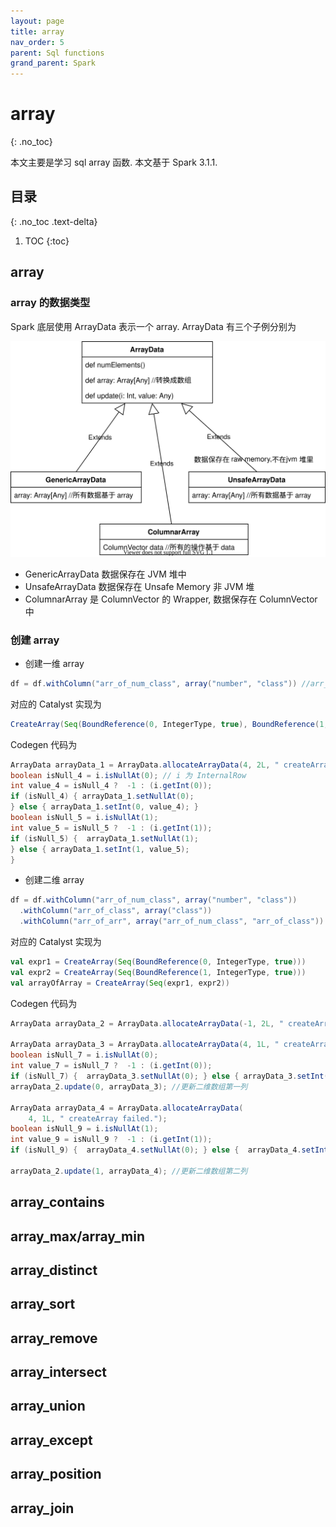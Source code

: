 ```yaml
---
layout: page
title: array
nav_order: 5
parent: Sql functions
grand_parent: Spark
---
```


# array
{: .no_toc}

本文主要是学习 sql array 函数. 本文基于 Spark 3.1.1.

## 目录
{: .no_toc .text-delta}

1. TOC
{:toc}

## array

### array 的数据类型

Spark 底层使用 ArrayData 表示一个 array. ArrayData 有三个子例分别为

![functions](/docs/spark/sql-functions/array/functions.svg)

- GenericArrayData 数据保存在 JVM 堆中
- UnsafeArrayData 数据保存在 Unsafe Memory 非 JVM 堆
- ColumnarArray 是 ColumnVector 的 Wrapper, 数据保存在 ColumnVector中

### 创建 array

- 创建一维 array

``` scala
df = df.withColumn("arr_of_num_class", array("number", "class")) //arr_of_num_class包含 number, class 列
```

对应的 Catalyst 实现为

``` scala
CreateArray(Seq(BoundReference(0, IntegerType, true), BoundReference(1, IntegerType, true)))
```

Codegen 代码为

``` java
ArrayData arrayData_1 = ArrayData.allocateArrayData(4, 2L, " createArray failed."); //生成 ArrayData
boolean isNull_4 = i.isNullAt(0); // i 为 InternalRow
int value_4 = isNull_4 ?  -1 : (i.getInt(0));
if (isNull_4) { arrayData_1.setNullAt(0);
} else { arrayData_1.setInt(0, value_4); }
boolean isNull_5 = i.isNullAt(1);
int value_5 = isNull_5 ?  -1 : (i.getInt(1));
if (isNull_5) {  arrayData_1.setNullAt(1);
} else { arrayData_1.setInt(1, value_5);
}
```

- 创建二维 array

``` scala
df = df.withColumn("arr_of_num_class", array("number", "class"))
  .withColumn("arr_of_class", array("class"))
  .withColumn("arr_of_arr", array("arr_of_num_class", "arr_of_class")) //创建二维数组
```

对应的 Catalyst 实现为

``` scala
val expr1 = CreateArray(Seq(BoundReference(0, IntegerType, true)))
val expr2 = CreateArray(Seq(BoundReference(1, IntegerType, true)))
val arrayOfArray = CreateArray(Seq(expr1, expr2))
```

Codegen 代码为

``` java
ArrayData arrayData_2 = ArrayData.allocateArrayData(-1, 2L, " createArray failed.");// 二维数组

ArrayData arrayData_3 = ArrayData.allocateArrayData(4, 1L, " createArray failed."); // InternalRow 第一列数据生成一维数组
boolean isNull_7 = i.isNullAt(0);
int value_7 = isNull_7 ?  -1 : (i.getInt(0));
if (isNull_7) {  arrayData_3.setNullAt(0); } else { arrayData_3.setInt(0, value_7);  }
arrayData_2.update(0, arrayData_3); //更新二维数组第一列

ArrayData arrayData_4 = ArrayData.allocateArrayData(
    4, 1L, " createArray failed.");
boolean isNull_9 = i.isNullAt(1);
int value_9 = isNull_9 ?  -1 : (i.getInt(1));
if (isNull_9) {  arrayData_4.setNullAt(0); } else {  arrayData_4.setInt(0, value_9);  }

arrayData_2.update(1, arrayData_4); //更新二维数组第二列
```

## array_contains
## array_max/array_min
## array_distinct
## array_sort
## array_remove
## array_intersect
## array_union
## array_except
## array_position
## array_join